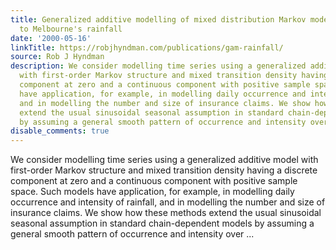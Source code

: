 ```yaml
---
title: Generalized additive modelling of mixed distribution Markov models with application
  to Melbourne's rainfall
date: '2000-05-16'
linkTitle: https://robjhyndman.com/publications/gam-rainfall/
source: Rob J Hyndman
description: We consider modelling time series using a generalized additive model
  with first-order Markov structure and mixed transition density having a discrete
  component at zero and a continuous component with positive sample space. Such models
  have application, for example, in modelling daily occurrence and intensity of rainfall,
  and in modelling the number and size of insurance claims. We show how these methods
  extend the usual sinusoidal seasonal assumption in standard chain-dependent models
  by assuming a general smooth pattern of occurrence and intensity over ...
disable_comments: true
---
```

We consider modelling time series using a generalized additive model with first-order Markov structure and mixed transition density having a discrete component at zero and a continuous component with positive sample space. Such models have application, for example, in modelling daily occurrence and intensity of rainfall, and in modelling the number and size of insurance claims. We show how these methods extend the usual sinusoidal seasonal assumption in standard chain-dependent models by assuming a general smooth pattern of occurrence and intensity over ...
